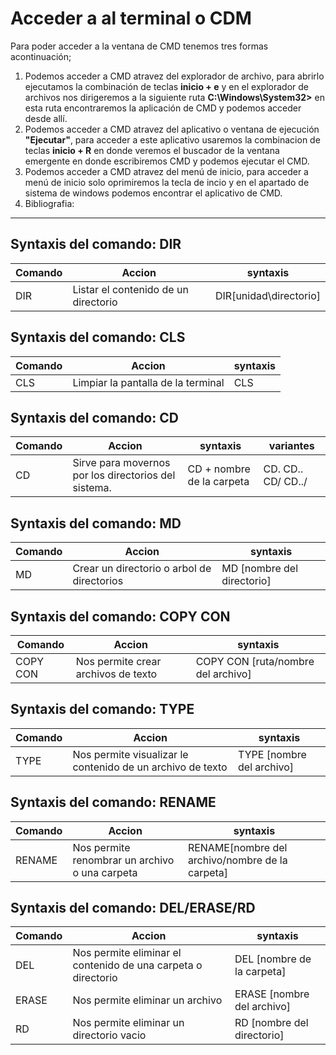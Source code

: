 # Acceder a al terminal o CDM

Para poder acceder a la ventana de CMD tenemos tres formas acontinuación;

<ol>
  <li>
    Podemos acceder a CMD atravez del explorador de archivo, para abrirlo ejecutamos la combinación de teclas <strong>inicio + e</strong> y en el 
    explorador de archivos nos dirigeremos a la siguiente ruta <b>C:\Windows\System32></b> en esta ruta encontraremos la aplicación de CMD y podemos 
    acceder desde allí.
  </li>
  
  <li>
    Podemos acceder a CMD atravez del aplicativo o ventana de ejecución <strong>"Ejecutar"</strong>, para acceder a este aplicativo usaremos la     
    combinacion de teclas <b>inicio + R</b> en donde 
    veremos el buscador de la ventana emergente en donde escribiremos CMD y podemos ejecutar el CMD.
  </li>
  
  <li>
    Podemos acceder a CMD atravez del menú de inicio, para acceder a menú de inicio solo oprimiremos la tecla de incio y en el apartado de sistema       de windows podemos encontrar el aplicativo de CMD.
  </li>

  <li>
    Bibliografia:
  </li>
</ol>

***

## Syntaxis del comando: DIR

| Comando  | Accion                               | syntaxis             | 
|----------|--------------------------------------|----------------------|
|DIR       | Listar el contenido de un directorio |DIR[unidad\directorio]|

## Syntaxis del comando: CLS

| Comando  | Accion                               | syntaxis             | 
|----------|--------------------------------------|----------------------|
|CLS       | Limpiar la pantalla de la terminal   |CLS                   |

## Syntaxis del comando: CD

| Comando | Accion                                              | syntaxis                 | variantes        |
|---------|-----------------------------------------------------|--------------------------|------------------|
|CD       | Sirve para movernos por los directorios del sistema.|CD + nombre de la carpeta |CD. CD.. CD/ CD../|

## Syntaxis del comando: MD

| Comando  | Accion                                    | syntaxis                 | 
|----------|-------------------------------------------|--------------------------|
|MD        | Crear un directorio o arbol de directorios|MD [nombre del directorio]|

## Syntaxis del comando: COPY CON

| Comando  | Accion                                    | syntaxis                         | 
|----------|-------------------------------------------|----------------------------------|
|COPY CON  |Nos permite crear archivos de texto        |COPY CON [ruta/nombre del archivo]|

## Syntaxis del comando: TYPE

| Comando  | Accion                                                    | syntaxis                | 
|----------|-----------------------------------------------------------|-------------------------|
|TYPE      |Nos permite visualizar le contenido de un archivo de texto |TYPE [nombre del archivo]|

## Syntaxis del comando: RENAME

| Comando  | Accion                                         | syntaxis                                       | 
|----------|------------------------------------------------|------------------------------------------------|
|RENAME    |Nos permite renombrar un archivo o una carpeta  | RENAME[nombre del archivo/nombre de la carpeta]|

## Syntaxis del comando: DEL/ERASE/RD

| Comando    | Accion                                                      | syntaxis                                       | 
|------------|-------------------------------------------------------------|------------------------------------------------|
|DEL         |Nos permite eliminar el contenido de una carpeta o directorio| DEL [nombre de la carpeta]                     |
|ERASE       |Nos permite eliminar un archivo                              | ERASE [nombre del archivo]                     |
|RD          |Nos permite eliminar un directorio vacio                     | RD [nombre del directorio]                     |



















